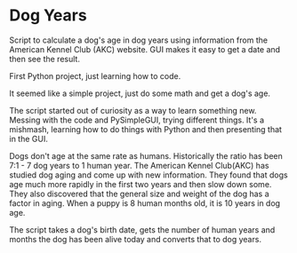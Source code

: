 # Dog Years
Script to calculate a dog's age in dog years using information from the American Kennel Club (AKC) website.
GUI makes it easy to get a date and then see the result.

First Python project, just learning how to code.

It seemed like a simple project, just do some math and get a dog's age. 

The script started out of curiosity as a way to learn something new.
Messing with the code and PySimpleGUI, trying different things.
It's a mishmash, learning how to do things with Python and then
presenting that in the GUI.

Dogs don't age at the same rate as humans. Historically the ratio has
been 7:1 - 7 dog years to 1 human year. The American Kennel Club(AKC)
has studied dog aging and come up with new information. They found that
dogs age much more rapidly in the first two years and then slow down
some.  They also discovered that the general size and weight of the dog
has a factor in aging. When a puppy is 8 human months old, it is 10 years 
in dog age.

The script takes a dog's birth date, gets the number of human years and
months the dog has been alive today and converts that to dog years.



